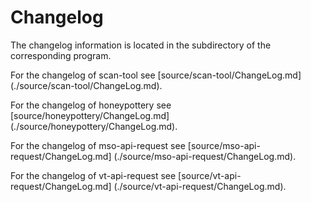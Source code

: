 # Changelog

The changelog information is located in the subdirectory of the corresponding
program.

For the changelog of scan-tool see [source/scan-tool/ChangeLog.md]
(./source/scan-tool/ChangeLog.md).

For the changelog of honeypottery see [source/honeypottery/ChangeLog.md]
(./source/honeypottery/ChangeLog.md).

For the changelog of mso-api-request see [source/mso-api-request/ChangeLog.md]
(./source/mso-api-request/ChangeLog.md).

For the changelog of vt-api-request see [source/vt-api-request/ChangeLog.md]
(./source/vt-api-request/ChangeLog.md).
